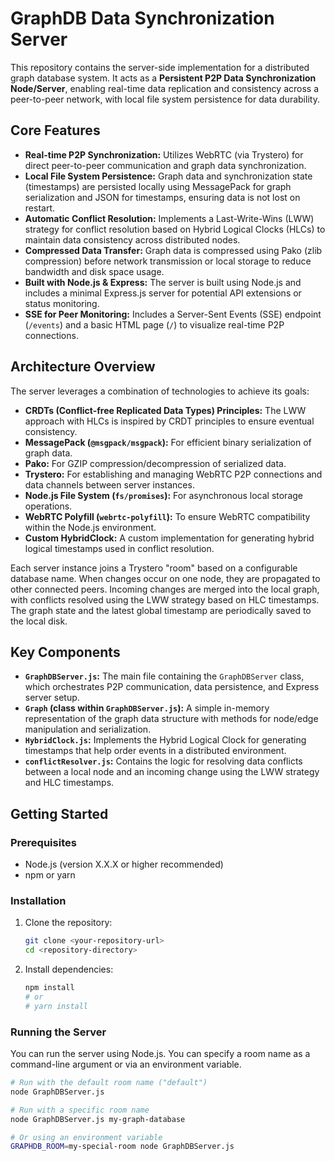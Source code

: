 # GraphDB Data Synchronization Server

This repository contains the server-side implementation for a distributed graph database system. It acts as a **Persistent P2P Data Synchronization Node/Server**, enabling real-time data replication and consistency across a peer-to-peer network, with local file system persistence for data durability.

## Core Features

*   **Real-time P2P Synchronization:** Utilizes WebRTC (via Trystero) for direct peer-to-peer communication and graph data synchronization.
*   **Local File System Persistence:** Graph data and synchronization state (timestamps) are persisted locally using MessagePack for graph serialization and JSON for timestamps, ensuring data is not lost on restart.
*   **Automatic Conflict Resolution:** Implements a Last-Write-Wins (LWW) strategy for conflict resolution based on Hybrid Logical Clocks (HLCs) to maintain data consistency across distributed nodes.
*   **Compressed Data Transfer:** Graph data is compressed using Pako (zlib compression) before network transmission or local storage to reduce bandwidth and disk space usage.
*   **Built with Node.js & Express:** The server is built using Node.js and includes a minimal Express.js server for potential API extensions or status monitoring.
*   **SSE for Peer Monitoring:** Includes a Server-Sent Events (SSE) endpoint (`/events`) and a basic HTML page (`/`) to visualize real-time P2P connections.

## Architecture Overview

The server leverages a combination of technologies to achieve its goals:

*   **CRDTs (Conflict-free Replicated Data Types) Principles:** The LWW approach with HLCs is inspired by CRDT principles to ensure eventual consistency.
*   **MessagePack (`@msgpack/msgpack`):** For efficient binary serialization of graph data.
*   **Pako:** For GZIP compression/decompression of serialized data.
*   **Trystero:** For establishing and managing WebRTC P2P connections and data channels between server instances.
*   **Node.js File System (`fs/promises`):** For asynchronous local storage operations.
*   **WebRTC Polyfill (`webrtc-polyfill`):** To ensure WebRTC compatibility within the Node.js environment.
*   **Custom HybridClock:** A custom implementation for generating hybrid logical timestamps used in conflict resolution.

Each server instance joins a Trystero "room" based on a configurable database name. When changes occur on one node, they are propagated to other connected peers. Incoming changes are merged into the local graph, with conflicts resolved using the LWW strategy based on HLC timestamps. The graph state and the latest global timestamp are periodically saved to the local disk.

## Key Components

*   **`GraphDBServer.js`:** The main file containing the `GraphDBServer` class, which orchestrates P2P communication, data persistence, and Express server setup.
*   **`Graph` (class within `GraphDBServer.js`):** A simple in-memory representation of the graph data structure with methods for node/edge manipulation and serialization.
*   **`HybridClock.js`:** Implements the Hybrid Logical Clock for generating timestamps that help order events in a distributed environment.
*   **`conflictResolver.js`:** Contains the logic for resolving data conflicts between a local node and an incoming change using the LWW strategy and HLC timestamps.

## Getting Started

### Prerequisites

*   Node.js (version X.X.X or higher recommended)
*   npm or yarn

### Installation

1.  Clone the repository:
    ```bash
    git clone <your-repository-url>
    cd <repository-directory>
    ```
2.  Install dependencies:
    ```bash
    npm install
    # or
    # yarn install
    ```

### Running the Server

You can run the server using Node.js. You can specify a room name as a command-line argument or via an environment variable.

```bash
# Run with the default room name ("default")
node GraphDBServer.js

# Run with a specific room name
node GraphDBServer.js my-graph-database

# Or using an environment variable
GRAPHDB_ROOM=my-special-room node GraphDBServer.js